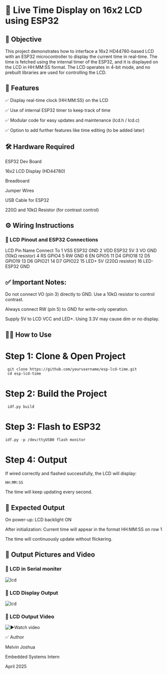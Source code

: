 # 📘 Live Time Display on 16x2 LCD using ESP32
## 🎯 Objective
This project demonstrates how to interface a 16x2 HD44780-based LCD with an ESP32 microcontroller to display the current time in real-time. The time is fetched using the internal timer of the ESP32, and it is displayed on the LCD in HH:MM:SS format. The LCD operates in 4-bit mode, and no prebuilt libraries are used for controlling the LCD.

## 🧠 Features
✅ Display real-time clock (HH:MM:SS) on the LCD

✅ Use of internal ESP32 timer to keep track of time

✅ Modular code for easy updates and maintenance (lcd.h / lcd.c)

✅ Option to add further features like time editing (to be added later)

## 🛠️ Hardware Required
ESP32 Dev Board

16x2 LCD Display (HD44780)

Breadboard

Jumper Wires

USB Cable for ESP32

220Ω and 10kΩ Resistor (for contrast control)

## ⚙️ Wiring Instructions
### 📌 LCD Pinout and ESP32 Connections

LCD Pin	Name	Connect To
1	VSS	ESP32 GND
2	VDD	ESP32 5V
3	VO	GND (10kΩ resistor)
4	RS	GPIO4
5	RW	GND
6	EN	GPIO5
11	D4	GPIO18
12	D5	GPIO19
13	D6	GPIO21
14	D7	GPIO22
15	LED+	5V (220Ω resistor)
16	LED-	ESP32 GND

## ✅ Important Notes:

Do not connect VO (pin 3) directly to GND. Use a 10kΩ resistor to control contrast.

Always connect RW (pin 5) to GND for write-only operation.

Supply 5V to LCD VCC and LED+. Using 3.3V may cause dim or no display.

## 🧑‍💻 How to Use
# Step 1: Clone & Open Project

     git clone https://github.com/yourusername/esp-lcd-time.git
     cd esp-lcd-time
# Step 2: Build the Project

     idf.py build
# Step 3: Flash to ESP32

    idf.py -p /dev/ttyUSB0 flash monitor
# Step 4: Output
If wired correctly and flashed successfully, the LCD will display:


    HH:MM:SS
The time will keep updating every second.

## 🧭 Expected Output
On power-up: LCD backlight ON

After initialization: Current time will appear in the format HH:MM:SS on row 1

The time will continuously update without flickering.

## 📸 Output Pictures and Video

### 📸 LCD in Serial moniter
![lcd](https://github.com/melvinjoshua-emblock/Esp_lcd_time/blob/3ec164f0cb797e5690db8dde27e65d2c4584da8e/Live%20time%20in%20serial%20moniter.jpg)

### 📸 LCD Display Output
![lcd](https://github.com/melvinjoshua-emblock/Esp_lcd_time/blob/3ec164f0cb797e5690db8dde27e65d2c4584da8e/Live%20time%20in%20LCD.jpg )

### 🎥 LCD Output Video
![▶️Watch video]([https://github.com/melvinjoshua-emblock/Esp_lcd_time/blob/3ec164f0cb797e5690db8dde27e65d2c4584da8e/Live%20time%20in%20serial%20moniter.jpg](https://github.com/melvinjoshua-emblock/Esp_lcd_time/blob/9110ff72d6986f91762f4526bfd8cf61d6935fea/Video%20of%20LCD%20ive%20time.mp4))


✅ Author

Melvin Joshua

Embedded Systems Intern

April 2025


